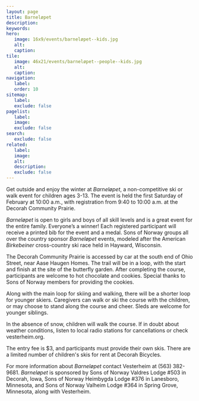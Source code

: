 ```yaml
---
layout: page
title: Barneløpet
description:
keywords:
hero:
   image: 16x9/events/barneløpet--kids.jpg
   alt: 
   caption: 
tile:
   image: 46x21/events/barneløpet--people--kids.jpg
   alt: 
   caption:
navigation:
   label:
   order: 10
sitemap:
   label:
   exclude: false
pagelist:
   label:
   image:
   exclude: false  
search:
   exclude: false
related:
   label:
   image:
   alt:
   description:
   exclude: false
---
```

Get outside and enjoy the winter at _Barneløpet_, a non-competitive ski or walk event for children ages 3-13. The event is held the first Saturday of February at 10:00 a.m., with registration from 9:40 to 10:00 a.m. at the Decorah Community Prairie.

_Barneløpet_ is open to girls and boys of all skill levels and is a great event for the entire family. Everyone’s a winner! Each registered participant will receive a printed bib for the event and a medal. Sons of Norway groups all over the country sponsor _Barneløpet_ events, modeled after the American _Birkebeiner_ cross-country ski race held in Hayward, Wisconsin.

The Decorah Community Prairie is accessed by car at the south end of Ohio Street, near Aase Haugen Homes. The trail will be in a loop, with the start and finish at the site of the butterfly garden. After completing the course, participants are welcome to hot chocolate and cookies. Special thanks to Sons of Norway members for providing the cookies.

Along with the main loop for skiing and walking, there will be a shorter loop for younger skiers. Caregivers can walk or ski the course with the children, or may choose to stand along the course and cheer. Sleds are welcome for younger siblings.

In the absence of snow, children will walk the course. If in doubt about weather conditions, listen to local radio stations for cancellations or check vesterheim.org.

The entry fee is $3, and participants must provide their own skis. There are a limited number of children's skis for rent at Decorah Bicycles.

For more information about _Barneløpet_ contact Vesterheim at (563) 382-9681. _Barneløpet_ is sponsored by Sons of Norway Valdres Lodge #503 in Decorah, Iowa, Sons of Norway Heimbygda Lodge #376 in Lanesboro, Minnesota, and Sons of Norway Valheim Lodge #364 in Spring Grove, Minnesota, along with Vesterheim.